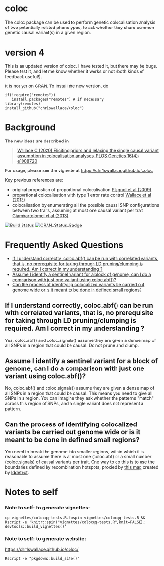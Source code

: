 coloc
=====



The coloc package can be used to perform genetic colocalisation
analysis of two potentially related phenotypes, to ask whether they
share common genetic causal variant(s) in a given region. 


# version 4

This is an updated version of coloc.  I have tested it, but there may be bugs. Please test it, and let me know whether it works or not (both kinds of feedback useful!).  

It is not yet on CRAN. To install the new version, do
```
if(!require("remotes"))
   install.packages("remotes") # if necessary
library(remotes)
install_github("chr1swallace/coloc")
```


# Background

The new ideas are described in 
> [Wallace C (2020) Eliciting priors and relaxing the single causal variant assumption in colocalisation analyses. PLOS Genetics 16(4): e1008720](https://doi.org/10.1371/journal.pgen.1008720)

For usage, please see the vignette at https://chr1swallace.github.io/coloc

Key previous references are:
- original propostion of proportional colocalisation [Plagnol et al (2009)](http://www.ncbi.nlm.nih.gov/pubmed/19039033)
- proportional colocalisation with type 1 error rate control [Wallace et al (2013)](http://onlinelibrary.wiley.com/doi/10.1002/gepi.21765/abstract)
- colocalisation by enumerating all the possible causal SNP configurations between two traits, assuming at most one causal variant per trait [Giambartolomei et al (2013)](http://journals.plos.org/plosgenetics/article?id=10.1371/journal.pgen.1004383)

[![Build Status](https://travis-ci.org/chr1swallace/coloc.svg?branch=master)](https://travis-ci.org/chr1swallace/coloc)
[![CRAN_Status_Badge](http://www.r-pkg.org/badges/version/coloc)](https://cran.r-project.org/package=coloc)


# Frequently Asked Questions

- [If I understand correctly, coloc.abf() can be run with correlated variants, that is, no prerequisite for taking through LD pruning/clumping is required. Am I correct in my understanding ?](#if-i-understand-correctly-coloc.abf-can-be-run-with-correlated-variants-that-is-no-prerequisite-for-taking-through-ld-pruning-clumping-is-required-am-i-correct-in-my-understanding-)
- [Assume I identify a sentinel variant for a block of genome, can I do a comparison with just one variant using coloc.abf()?](#assume-i-identify-a-sentinel-variant-for-a-block-of-genome-can-i-do-a-comparison-with-just-one-variant-using-coloc.abf)
- [Can the process of identifying colocalized variants be carried out genome wide or is it meant to be done in defined small regions?](#can-the-process-of-identifying-colocalized-variants-be-carried-out-genome-wide-or-is-it-meant-to-be-done-in-defined-small-regions)

## If I understand correctly, coloc.abf() can be run with correlated variants, that is, no prerequisite for taking through LD pruning/clumping is required. Am I correct in my understanding ?

Yes, coloc.abf() and coloc.signals() assume they are given a dense map of all SNPs in a region that could be causal.   Do not prune and clump.

## Assume I identify a sentinel variant for a block of genome, can I do a comparison with just one variant using coloc.abf()?

No, coloc.abf() and coloc.signals() assume they are given a dense map of all SNPs in a region that could be causal. This means you need to give all SNPs in a region. You can imagine they ask whether the patterns "match" across this region of SNPs, and a single variant does not represent a pattern. 

## Can the process of identifying colocalized variants be carried out genome wide or is it meant to be done in defined small regions?

You need to break the genome into smaller regions, within which it is reasonable to assume there is at most one (coloc.abf) or a small number (coloc.signals) of causal variants per trait.  One way to do this is to use the boundaries defined by recombination hotspots, proxied by [this map](https://bitbucket.org/nygcresearch/ldetect-data/src/master/) created by [lddetect](https://academic.oup.com/bioinformatics/article/32/2/283/1743626).

# Notes to self

### Note to self: to generate vignettes:
```
cp vignettes/colocqq-tests.R.tospin vignettes/colocqq-tests.R && Rscript -e 'knitr::spin("vignettes/colocqq-tests.R",knit=FALSE); devtools::build_vignettes()'
```

### Note to self: to generate website:
https://chr1swallace.github.io/coloc/
```
Rscript -e "pkgdown::build_site()"
```
